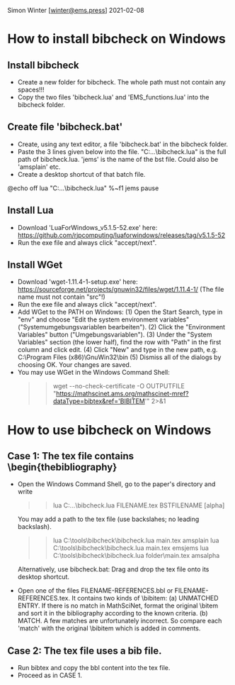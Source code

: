 Simon Winter [winter@ems.press] 
2021-02-08

# How to install bibcheck on Windows

## Install bibcheck
* Create a new folder for bibcheck. The whole path must not contain any spaces!!!
* Copy the two files 'bibcheck.lua' and 'EMS_functions.lua' into the bibcheck folder.

## Create file 'bibcheck.bat'
* Create, using any text editor, a file 'bibcheck.bat' in the bibcheck folder.
* Paste the 3 lines given below into the file. 
  "C:\...\bibcheck.lua" is the full path of bibcheck.lua.
  'jems' is the name of the bst file. Could also be 'amsplain' etc.
* Create a desktop shortcut of that batch file.

@echo off
lua "C:\...\bibcheck.lua" %~f1 jems
pause

## Install Lua
* Download 'LuaForWindows_v5.1.5-52.exe' here:
  https://github.com/rjpcomputing/luaforwindows/releases/tag/v5.1.5-52
* Run the exe file and always click "accept/next".

## Install WGet
* Download 'wget-1.11.4-1-setup.exe' here:
  https://sourceforge.net/projects/gnuwin32/files/wget/1.11.4-1/
  (The file name must not contain "src"!)
* Run the exe file and always click "accept/next".
* Add WGet to the PATH on Windows:
  (1) Open the Start Search, type in "env" and choose "Edit the system environment variables" ("Systemumgebungsvariablen bearbeiten").
  (2) Click the "Environment Variables" button ("Umgebungsvariablen").
  (3) Under the "System Variables" section (the lower half), find the row with "Path" in the first column and click edit.
  (4) Click "New" and type in the new path, e.g. C:\Program Files (x86)\GnuWin32\bin
   (5) Dismiss all of the dialogs by choosing OK. Your changes are saved.
* You may use WGet in the Windows Command Shell:
  >> wget --no-check-certificate -O OUTPUTFILE 
  "https://mathscinet.ams.org/mathscinet-mref?dataType=bibtex&ref='BIBITEM'" 2>&1

# How to use bibcheck on Windows

## Case 1: The tex file contains \begin{thebibliography}
* Open the Windows Command Shell, go to the paper's directory and write
  >> lua C:\...\bibcheck.lua FILENAME.tex BSTFILENAME [alpha]
  
  You may add a path to the tex file (use backslahes; no leading backslash).
  >> lua C:\tools\bibcheck\bibcheck.lua main.tex amsplain
  >> lua C:\tools\bibcheck\bibcheck.lua main.tex emsjems
  >> lua C:\tools\bibcheck\bibcheck.lua folder\main.tex amsalpha
    
  Alternatively, use bibcheck.bat: Drag and drop the tex file onto its desktop shortcut.
* Open one of the files FILENAME-REFERENCES.bbl or FILENAME-REFERENCES.tex. 
  It contains two kinds of \bibitem:
  (a) UNMATCHED ENTRY. 
      If there is no match in MathSciNet, format the original \bitem and 
      sort it in the bibliography according to the known criteria. 
  (b) MATCH.
      A few matches are unfortunately incorrect. So compare each 'match' with the original 
      \bibitem which is added in comments.
          
## Case 2: The tex file uses a bib file.
* Run bibtex and copy the bbl content into the tex file.
* Proceed as in CASE 1.